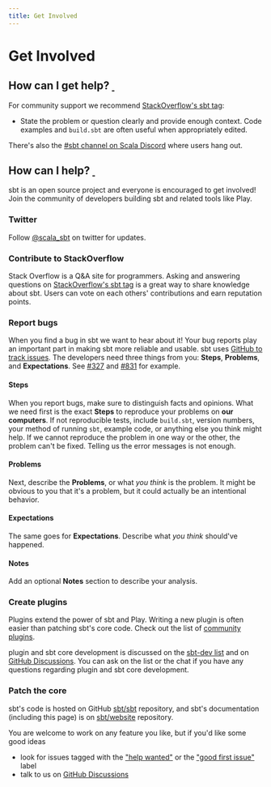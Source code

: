```yaml
---
title: Get Involved
---
```


  [so]: https://stackoverflow.com/questions/tagged/sbt
  [ml]: https://groups.google.com/d/forum/sbt-dev
  [github]: https://github.com/sbt/sbt
  [twitter]: https://twitter.com/scala_sbt
  [Community-Plugins]: release/docs/Community-Plugins.html
  [issues]: https://github.com/sbt/sbt/issues
  [website]: https://github.com/sbt/website
  [github-discussions]: https://github.com/sbt/sbt/discussions
  [waffle]: https://waffle.io/sbt/sbt
  [help-wanted-label]: https://github.com/sbt/sbt/issues?q=is%3Aissue+is%3Aopen+label%3A%22help+wanted%22
  [good-first]: https://github.com/sbt/sbt/issues?q=is%3Aissue+is%3Aopen+label%3A%22good+first+issue%22
  [327]: https://github.com/sbt/sbt/issues/327
  [831]: https://github.com/sbt/sbt/issues/831
  [discord]: https://discord.com/channels/632150470000902164/922600050989875282

Get Involved
============

<h2 id="how-can-I-get-help">How can I get help? <a href="#how-can-I-get-help" class="header-link"><span class="header-link-content">&nbsp;</span></a></h2>

For community support we recommend [StackOverflow's sbt tag][so]:

-   State the problem or question clearly and provide enough
    context. Code examples and `build.sbt` are often useful when
    appropriately edited.

There's also the [#sbt channel on Scala Discord][discord] where users hang out.

<h2 id="how-can-I-help">How can I help? <a href="#how-can-I-help" class="header-link"><span class="header-link-content">&nbsp;</span></a></h2>

sbt is an open source project and everyone is encouraged to get involved!
Join the community of developers building sbt and related tools like Play.

### Twitter

Follow [@scala_sbt][twitter] on twitter for updates.

### Contribute to StackOverflow

Stack Overflow is a Q&A site for programmers.
Asking and answering questions on [StackOverflow's sbt tag][so] is a great way to share knowledge about sbt.
Users can vote on each others' contributions and earn reputation points.

### Report bugs

When you find a bug in sbt we want to hear about it!
Your bug reports play an important part in making sbt more reliable and usable.
sbt uses [GitHub to track issues][issues].
The developers need three things from you: **Steps**, **Problems**, and **Expectations**.
See [#327][327] and [#831][831] for example.

#### Steps

When you report bugs, make sure to distinguish facts and opinions.
What we need first is the exact **Steps** to reproduce your problems on **our computers**.
If not reproducible tests, include `build.sbt`, version numbers, your method of running `sbt`,
example code, or anything else you think might help.
If we cannot reproduce the problem in one way or the other, the problem can't be fixed.
Telling us the error messages is not enough.

#### Problems

Next, describe the **Problems**, or what *you think* is the problem.
It might be obvious to you that it's a problem, but it could actually be an intentional behavior.

#### Expectations

The same goes for **Expectations**. Describe what *you think* should've happened.

#### Notes

Add an optional **Notes** section to describe your analysis.

### Create plugins

Plugins extend the power of sbt and Play.
Writing a new plugin is often easier than patching sbt's core code.
Check out the list of [community plugins][Community-Plugins].

plugin and sbt core development is discussed on the [sbt-dev list][ml] and
on [GitHub Discussions][github-discussions].
You can ask on the list or the chat if you have any questions regarding
plugin and sbt core development.

### Patch the core

sbt's code is hosted on GitHub [sbt/sbt][github] repository,
and sbt's documentation (including this page) is on [sbt/website][website] repository.

You are welcome to work on any feature you like, but if you'd like some good ideas

- look for issues tagged with the ["help wanted"][help-wanted-label] or the ["good first issue"][good-first] label
- talk to us on [GitHub Discussions][github-discussions]
